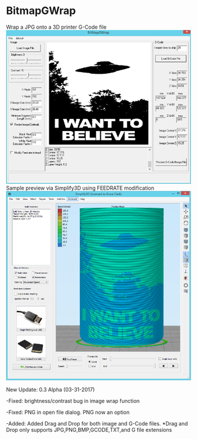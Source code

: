 # BitmapGWrap
Wrap a JPG onto a 3D printer G-Code file
![capture2.png](https://github.com/1bigpig/BitmapGWrap/blob/master/Capture2.PNG)
Sample preview via Simplify3D using FEEDRATE modification
![Capture_Feedrate_Output.png](https://github.com/1bigpig/BitmapGWrap/blob/master/Capture_Feedrate_Output.PNG)

New Update: 0.3 Alpha (03-31-2017)

  -Fixed: brightness/contrast bug in image wrap function
  
  -Fixed: PNG in open file dialog.  PNG now an option
  
  -Added: Added Drag and Drop for both image and G-Code files.
   *Drag and Drop only supports JPG,PNG,BMP,GCODE,TXT,and G file extensions
